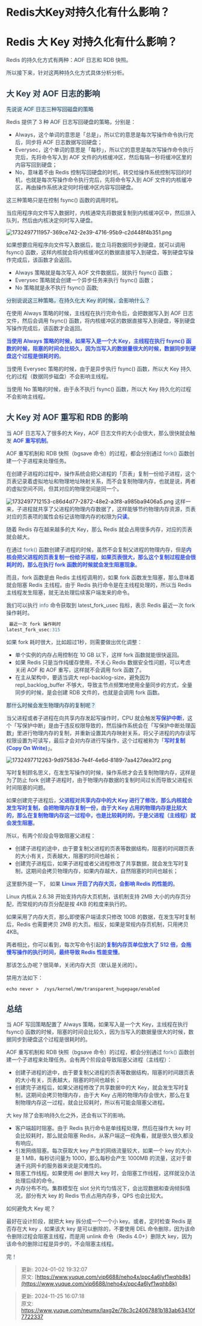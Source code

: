 # Redis大Key对持久化有什么影响？

# Redis 大 Key 对持久化有什么影响？
<font style="color:rgb(44, 62, 80);">Redis 的持久化方式有两种：AOF 日志和 RDB 快照。</font>

<font style="color:rgb(44, 62, 80);">所以接下来，针对这两种持久化方式具体分析分析。</font>

## [](https://xiaolincoding.com/redis/storage/bigkey_aof_rdb.html#%E5%A4%A7-key-%E5%AF%B9-aof-%E6%97%A5%E5%BF%97%E7%9A%84%E5%BD%B1%E5%93%8D)<font style="color:rgb(44, 62, 80);">大 Key 对 AOF 日志的影响</font>
<font style="color:rgb(44, 62, 80);background-color:rgb(227, 242, 253);">先说说 AOF 日志三种写回磁盘的策略</font>

<font style="color:rgb(44, 62, 80);">Redis 提供了 3 种 AOF 日志写回硬盘的策略，分别是：</font>

+ <font style="color:rgb(44, 62, 80);">Always，这个单词的意思是「总是」，所以它的意思是每次写操作命令执行完后，同步将 AOF 日志数据写回硬盘；</font>
+ <font style="color:rgb(44, 62, 80);">Everysec，这个单词的意思是「每秒」，所以它的意思是每次写操作命令执行完后，先将命令写入到 AOF 文件的内核缓冲区，然后每隔一秒将缓冲区里的内容写回到硬盘；</font>
+ <font style="color:rgb(44, 62, 80);">No，意味着不由 Redis 控制写回硬盘的时机，转交给操作系统控制写回的时机，也就是每次写操作命令执行完后，先将命令写入到 AOF 文件的内核缓冲区，再由操作系统决定何时将缓冲区内容写回硬盘。</font>

<font style="color:rgb(44, 62, 80);">这三种策略只是在控制 fsync() 函数的调用时机。</font>

<font style="color:rgb(44, 62, 80);">当应用程序向文件写入数据时，内核通常先将数据复制到内核缓冲区中，然后排入队列，然后由内核决定何时写入硬盘。</font>

![1732497711957-369ce742-2e39-4716-95b9-c2d448f4b351.png](./img/rsnKdFVCxIywcAFN/1732497711957-369ce742-2e39-4716-95b9-c2d448f4b351-409086.png)

<font style="color:rgb(44, 62, 80);">如果想要应用程序向文件写入数据后，能立马将数据同步到硬盘，就可以调用 fsync() 函数，这样内核就会将内核缓冲区的数据直接写入到硬盘，等到硬盘写操作完成后，该函数才会返回。</font>

+ <font style="color:rgb(44, 62, 80);">Always 策略就是每次写入 AOF 文件数据后，就执行 fsync() 函数；</font>
+ <font style="color:rgb(44, 62, 80);">Everysec 策略就会创建一个异步任务来执行 fsync() 函数；</font>
+ <font style="color:rgb(44, 62, 80);">No 策略就是永不执行 fsync() 函数;</font>

<font style="color:rgb(44, 62, 80);background-color:rgb(227, 242, 253);">分别说说这三种策略，在持久化大 Key 的时候，会影响什么？</font>

<font style="color:rgb(44, 62, 80);">在使用 Always 策略的时候，主线程在执行完命令后，会把数据写入到 AOF 日志文件，然后会调用 fsync() 函数，将内核缓冲区的数据直接写入到硬盘，等到硬盘写操作完成后，该函数才会返回。</font>

**<font style="color:rgb(48, 79, 254);">当使用 Always 策略的时候，如果写入是一个大 Key，主线程在执行 fsync() 函数的时候，阻塞的时间会比较久，因为当写入的数据量很大的时候，数据同步到硬盘这个过程是很耗时的</font>**<font style="color:rgb(44, 62, 80);">。</font>

<font style="color:rgb(44, 62, 80);">当使用 Everysec 策略的时候，由于是异步执行 fsync() 函数，所以大 Key 持久化的过程（数据同步磁盘）不会影响主线程。</font>

<font style="color:rgb(44, 62, 80);">当使用 No 策略的时候，由于永不执行 fsync() 函数，所以大 Key 持久化的过程不会影响主线程。</font>

## [](https://xiaolincoding.com/redis/storage/bigkey_aof_rdb.html#%E5%A4%A7-key-%E5%AF%B9-aof-%E9%87%8D%E5%86%99%E5%92%8C-rdb-%E7%9A%84%E5%BD%B1%E5%93%8D)<font style="color:rgb(44, 62, 80);">大 Key 对 AOF 重写和 RDB 的影响</font>
<font style="color:rgb(44, 62, 80);">当 AOF 日志写入了很多的大 Key，AOF 日志文件的大小会很大，那么很快就会触发</font><font style="color:rgb(44, 62, 80);"> </font>**<font style="color:rgb(48, 79, 254);">AOF 重写机制</font>**<font style="color:rgb(44, 62, 80);">。</font>

<font style="color:rgb(44, 62, 80);">AOF 重写机制和 RDB 快照（bgsave 命令）的过程，都会分别通过</font><font style="color:rgb(44, 62, 80);"> </font><font style="color:rgb(71, 101, 130);">fork()</font><font style="color:rgb(44, 62, 80);"> </font><font style="color:rgb(44, 62, 80);">函数创建一个子进程来处理任务。</font>

<font style="color:rgb(44, 62, 80);">在创建子进程的过程中，操作系统会把父进程的「页表」复制一份给子进程，这个页表记录着虚拟地址和物理地址映射关系，而不会复制物理内存，也就是说，两者的虚拟空间不同，但其对应的物理空间是同一个。</font>

![1732497712153-c86d4d77-2872-48e2-a3f8-a985ba9406a5.png](./img/rsnKdFVCxIywcAFN/1732497712153-c86d4d77-2872-48e2-a3f8-a985ba9406a5-191429.png)<font style="color:rgb(44, 62, 80);"> </font><font style="color:rgb(44, 62, 80);">这样一来，子进程就共享了父进程的物理内存数据了，这样能够节约物理内存资源，页表对应的页表项的属性会标记该物理内存的权限为</font>**<font style="color:rgb(48, 79, 254);">只读</font>**<font style="color:rgb(44, 62, 80);">。</font>

<font style="color:rgb(44, 62, 80);">随着 Redis 存在越来越多的大 Key，那么 Redis 就会占用很多内存，对应的页表就会越大。</font>

<font style="color:rgb(44, 62, 80);">在通过</font><font style="color:rgb(44, 62, 80);"> </font><font style="color:rgb(71, 101, 130);">fork()</font><font style="color:rgb(44, 62, 80);"> </font><font style="color:rgb(44, 62, 80);">函数创建子进程的时候，虽然不会复制父进程的物理内存，但是</font>**<font style="color:rgb(48, 79, 254);">内核会把父进程的页表复制一份给子进程，如果页表很大，那么这个复制过程是会很耗时的，那么在执行 fork 函数的时候就会发生阻塞现象</font>**<font style="color:rgb(44, 62, 80);">。</font>

<font style="color:rgb(44, 62, 80);">而且，fork 函数是由 Redis 主线程调用的，如果 fork 函数发生阻塞，那么意味着就会阻塞 Redis 主线程。由于 Redis 执行命令是在主线程处理的，所以当 Redis 主线程发生阻塞，就无法处理后续客户端发来的命令。</font>

<font style="color:rgb(44, 62, 80);">我们可以执行</font><font style="color:rgb(44, 62, 80);"> </font><font style="color:rgb(71, 101, 130);">info</font><font style="color:rgb(44, 62, 80);"> </font><font style="color:rgb(44, 62, 80);">命令获取到 latest_fork_usec 指标，表示 Redis 最近一次 fork 操作耗时。</font>



```sql
 最近一次 fork 操作耗时
latest_fork_usec:315
```

<font style="color:rgb(44, 62, 80);">如果 fork 耗时很大，比如超过1秒，则需要做出优化调整：</font>

+ <font style="color:rgb(44, 62, 80);">单个实例的内存占用控制在 10 GB 以下，这样 fork 函数就能很快返回。</font>
+ <font style="color:rgb(44, 62, 80);">如果 Redis 只是当作纯缓存使用，不关心 Redis 数据安全性问题，可以考虑关闭 AOF 和 AOF 重写，这样就不会调用 fork 函数了。</font>
+ <font style="color:rgb(44, 62, 80);">在主从架构中，要适当调大 repl-backlog-size，避免因为 repl_backlog_buffer 不够大，导致主节点频繁地使用全量同步的方式，全量同步的时候，是会创建 RDB 文件的，也就是会调用 fork 函数。</font>

<font style="color:rgb(44, 62, 80);background-color:rgb(227, 242, 253);">那什么时候会发生物理内存的复制呢？</font>

<font style="color:rgb(44, 62, 80);">当父进程或者子进程在向共享内存发起写操作时，CPU 就会触发</font>**<font style="color:rgb(48, 79, 254);">写保护中断</font>**<font style="color:rgb(44, 62, 80);">，这个「写保护中断」是由于违反权限导致的，然后操作系统会在「写保护中断处理函数」里进行物理内存的复制，并重新设置其内存映射关系，将父子进程的内存读写权限设置为可读写，最后才会对内存进行写操作，这个过程被称为「</font>**<font style="color:rgb(48, 79, 254);">写时复制(Copy On Write)</font>**<font style="color:rgb(44, 62, 80);">」。</font>

![1732497712263-9d97583d-7e4f-4e6d-8189-7aa427dea3f2.png](./img/rsnKdFVCxIywcAFN/1732497712263-9d97583d-7e4f-4e6d-8189-7aa427dea3f2-761146.png)

<font style="color:rgb(44, 62, 80);">写时复制顾名思义，在发生写操作的时候，操作系统才会去复制物理内存，这样是为了防止 fork 创建子进程时，由于物理内存数据的复制时间过长而导致父进程长时间阻塞的问题。</font>

<font style="color:rgb(44, 62, 80);">如果创建完子进程后，</font>**<font style="color:rgb(48, 79, 254);">父进程对共享内存中的大 Key 进行了修改，那么内核就会发生写时复制，会把物理内存复制一份，由于大 Key 占用的物理内存是比较大的，那么在复制物理内存这一过程中，也是比较耗时的，于是父进程（主线程）就会发生阻塞</font>**<font style="color:rgb(44, 62, 80);">。</font>

<font style="color:rgb(44, 62, 80);">所以，有两个阶段会导致阻塞父进程：</font>

+ <font style="color:rgb(44, 62, 80);">创建子进程的途中，由于要复制父进程的页表等数据结构，阻塞的时间跟页表的大小有关，页表越大，阻塞的时间也越长；</font>
+ <font style="color:rgb(44, 62, 80);">创建完子进程后，如果子进程或者父进程修改了共享数据，就会发生写时复制，这期间会拷贝物理内存，如果内存越大，自然阻塞的时间也越长；</font>

<font style="color:rgb(44, 62, 80);">这里额外提一下， 如果</font><font style="color:rgb(44, 62, 80);"> </font>**<font style="color:rgb(48, 79, 254);">Linux 开启了内存大页，会影响 Redis 的性能的</font>**<font style="color:rgb(44, 62, 80);">。</font>

<font style="color:rgb(44, 62, 80);">Linux 内核从 2.6.38 开始支持内存大页机制，该机制支持 2MB 大小的内存页分配，而常规的内存页分配是按 4KB 的粒度来执行的。</font>

<font style="color:rgb(44, 62, 80);">如果采用了内存大页，那么即使客户端请求只修改 100B 的数据，在发生写时复制后，Redis 也需要拷贝 2MB 的大页。相反，如果是常规内存页机制，只用拷贝 4KB。</font>

<font style="color:rgb(44, 62, 80);">两者相比，你可以看到，每次写命令引起的</font>**<font style="color:rgb(48, 79, 254);">复制内存页单位放大了 512 倍，会拖慢写操作的执行时间，最终导致 Redis 性能变慢</font>**<font style="color:rgb(44, 62, 80);">。</font>

<font style="color:rgb(44, 62, 80);">那该怎么办呢？很简单，关闭内存大页（默认是关闭的）。</font>

<font style="color:rgb(44, 62, 80);">禁用方法如下：</font>



```shell
echo never >  /sys/kernel/mm/transparent_hugepage/enabled
```

## [](https://xiaolincoding.com/redis/storage/bigkey_aof_rdb.html#%E6%80%BB%E7%BB%93)<font style="color:rgb(44, 62, 80);">总结</font>
<font style="color:rgb(44, 62, 80);">当 AOF 写回策略配置了 Always 策略，如果写入是一个大 Key，主线程在执行 fsync() 函数的时候，阻塞的时间会比较久，因为当写入的数据量很大的时候，数据同步到硬盘这个过程是很耗时的。</font>

<font style="color:rgb(44, 62, 80);">AOF 重写机制和 RDB 快照（bgsave 命令）的过程，都会分别通过</font><font style="color:rgb(44, 62, 80);"> </font><font style="color:rgb(71, 101, 130);">fork()</font><font style="color:rgb(44, 62, 80);"> </font><font style="color:rgb(44, 62, 80);">函数创建一个子进程来处理任务。会有两个阶段会导致阻塞父进程（主线程）：</font>

+ <font style="color:rgb(44, 62, 80);">创建子进程的途中，由于要复制父进程的页表等数据结构，阻塞的时间跟页表的大小有关，页表越大，阻塞的时间也越长；</font>
+ <font style="color:rgb(44, 62, 80);">创建完子进程后，如果父进程修改了共享数据中的大 Key，就会发生写时复制，这期间会拷贝物理内存，由于大 Key 占用的物理内存会很大，那么在复制物理内存这一过程，就会比较耗时，所以有可能会阻塞父进程。</font>

<font style="color:rgb(44, 62, 80);">大 key 除了会影响持久化之外，还会有以下的影响。</font>

+ <font style="color:rgb(44, 62, 80);">客户端超时阻塞。由于 Redis 执行命令是单线程处理，然后在操作大 key 时会比较耗时，那么就会阻塞 Redis，从客户端这一视角看，就是很久很久都没有响应。</font>
+ <font style="color:rgb(44, 62, 80);">引发网络阻塞。每次获取大 key 产生的网络流量较大，如果一个 key 的大小是 1 MB，每秒访问量为 1000，那么每秒会产生 1000MB 的流量，这对于普通千兆网卡的服务器来说是灾难性的。</font>
+ <font style="color:rgb(44, 62, 80);">阻塞工作线程。如果使用 del 删除大 key 时，会阻塞工作线程，这样就没办法处理后续的命令。</font>
+ <font style="color:rgb(44, 62, 80);">内存分布不均。集群模型在 slot 分片均匀情况下，会出现数据和查询倾斜情况，部分有大 key 的 Redis 节点占用内存多，QPS 也会比较大。</font>

<font style="color:rgb(44, 62, 80);">如何避免大 Key 呢？</font>

<font style="color:rgb(44, 62, 80);">最好在设计阶段，就把大 key 拆分成一个一个小 key。或者，定时检查 Redis 是否存在大 key ，如果该大 key 是可以删除的，不要使用 DEL 命令删除，因为该命令删除过程会阻塞主线程，而是用 unlink 命令（Redis 4.0+）删除大 key，因为该命令的删除过程是异步的，不会阻塞主线程。</font>

<font style="color:rgb(44, 62, 80);">完！</font>



> 更新: 2024-01-02 19:32:07  
原文: [https://www.yuque.com/vip6688/neho4x/ppc4a6lyf1wqhb8k](https://www.yuque.com/vip6688/neho4x/ppc4a6lyf1wqhb8k)
>



> 更新: 2024-11-25 16:07:18  
> 原文: <https://www.yuque.com/neumx/laxg2e/78c3c24067881b183ab63410f7722337>
